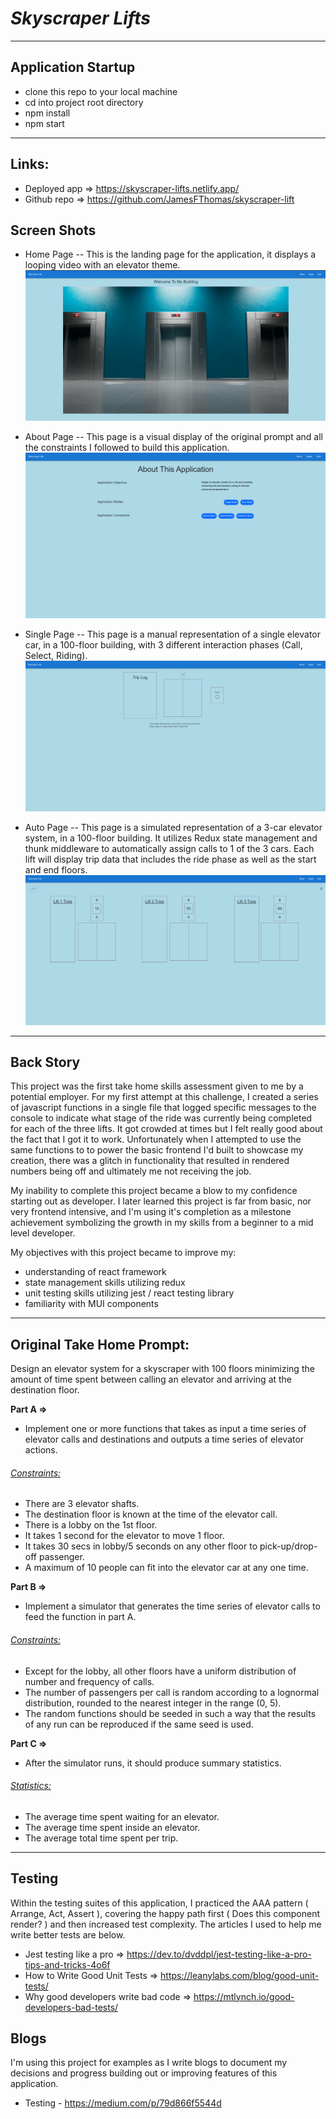 # **_Skyscraper Lifts_**

---

## Application Startup

- clone this repo to your local machine
- cd into project root directory
- npm install
- npm start

---

## Links:

- Deployed app => https://skyscraper-lifts.netlify.app/
- Github repo => https://github.com/JamesFThomas/skyscraper-lift

## Screen Shots

- Home Page
  -- This is the landing page for the application, it displays a looping video with an elevator theme.
  ![alt text](image.png)

- About Page
  -- This page is a visual display of the original prompt and all the constraints I followed to build this application.
  ![alt text](image-4.png)

- Single Page
  -- This page is a manual representation of a single elevator car, in a 100-floor building, with 3 different interaction phases (Call, Select, Riding).
  ![alt text](image-2.png)

- Auto Page
  -- This page is a simulated representation of a 3-car elevator system, in a 100-floor building. It utilizes Redux state management and thunk middleware to automatically assign calls to 1 of the 3 cars. Each lift will display trip data that includes the ride phase as well as the start and end floors.
  ![alt text](image-3.png)

---

## Back Story

This project was the first take home skills assessment given to me by a potential employer. For my first attempt at this challenge, I created a series of javascript functions in a single file that logged specific messages to the console to indicate what stage of the ride was currently being completed for each of the three lifts. It got crowded at times but I felt really good about the fact that I got it to work. Unfortunately when I attempted to use the same functions to to power the basic frontend I'd built to showcase my creation, there was a glitch in functionality that resulted in rendered numbers being off and ultimately me not receiving the job.

My inability to complete this project became a blow to my confidence starting out as developer. I later learned this project is far from basic, nor very frontend intensive, and I'm using it's completion as a milestone achievement symbolizing the growth in my skills from a beginner to a mid level developer.

My objectives with this project became to improve my:

- understanding of react framework
- state management skills utilizing redux
- unit testing skills utilizing jest / react testing library
- familiarity with MUI components

---

## Original Take Home Prompt:

Design an elevator system for a skyscraper with 100 floors minimizing the amount of time spent between calling an elevator and arriving at the destination floor.

**Part A =>**

- Implement one or more functions that takes as input a time series of elevator calls and destinations and outputs a time series of elevator actions.

###### <ins> Constraints: </ins>

- There are 3 elevator shafts.
- The destination floor is known at the time of the elevator call.
- There is a lobby on the 1st floor.
- It takes 1 second for the elevator to move 1 floor.
- It takes 30 secs in lobby/5 seconds on any other floor to pick-up/drop-off passenger.
- A maximum of 10 people can fit into the elevator car at any one time.

**Part B =>**

- Implement a simulator that generates the time series of elevator calls to feed the function in part A.

###### <ins> Constraints: </ins>

- Except for the lobby, all other floors have a uniform distribution of number and frequency of calls.
- The number of passengers per call is random according to a lognormal distribution, rounded to the nearest integer in the range (0, 5).
- The random functions should be seeded in such a way that the results of any run can be reproduced if the same seed is used.

**Part C =>**

- After the simulator runs, it should produce summary statistics.

###### <ins> Statistics: </ins>

- The average time spent waiting for an elevator.
- The average time spent inside an elevator.
- The average total time spent per trip.

---

## Testing

Within the testing suites of this application, I practiced the AAA pattern ( Arrange, Act, Assert ), covering the happy path first ( Does this component render? ) and then increased test complexity. The articles I used to help me write better tests are below.

- Jest testing like a pro => https://dev.to/dvddpl/jest-testing-like-a-pro-tips-and-tricks-4o6f
- How to Write Good Unit Tests => https://leanylabs.com/blog/good-unit-tests/
- Why good developers write bad code => https://mtlynch.io/good-developers-bad-tests/

## Blogs

I'm using this project for examples as I write blogs to document my decisions and progress building out or improving features of this application.

- Testing - https://medium.com/p/79d866f5544d
